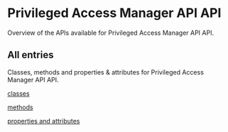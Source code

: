 [
This is a templated file. Adding content to this file may result in it being
reverted. Instead, if you want to place additional content, create an
"overview_content.md" file in `docs/` directory. The Sphinx tool will
pick up on the content and merge the content.
]: #

# Privileged Access Manager API API

Overview of the APIs available for Privileged Access Manager API API.

## All entries

Classes, methods and properties & attributes for
Privileged Access Manager API API.

[classes](https://cloud.google.com/python/docs/reference/google-cloud-privilegedaccessmanager/latest/summary_class.html)

[methods](https://cloud.google.com/python/docs/reference/google-cloud-privilegedaccessmanager/latest/summary_method.html)

[properties and
attributes](https://cloud.google.com/python/docs/reference/google-cloud-privilegedaccessmanager/latest/summary_property.html)
